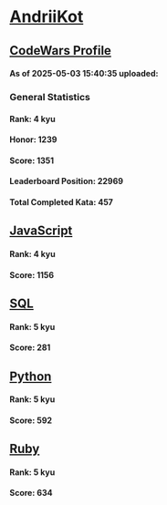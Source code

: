 # [AndriiKot](https://www.codewars.com/users/AndriiKot)

## [CodeWars Profile](https://www.codewars.com/users/AndriiKot)

#### As of 2025-05-03 15:40:35 uploaded:

### General Statistics

#### Rank: 4 kyu

#### Honor: 1239

#### Score: 1351

#### Leaderboard Position: 22969

#### Total Completed Kata: 457



## [JavaScript](https://github.com/AndriiKot/JavaScript__CodeWars)

#### Rank: 4 kyu

#### Score: 1156


## [SQL](https://github.com/AndriiKot/SQL__CodeWars)

#### Rank: 5 kyu

#### Score: 281


## [Python](https://github.com/AndriiKot/Python__CodeWars)

#### Rank: 5 kyu

#### Score: 592


## [Ruby](https://github.com/AndriiKot/Ruby__CodeWars)

#### Rank: 5 kyu

#### Score: 634


